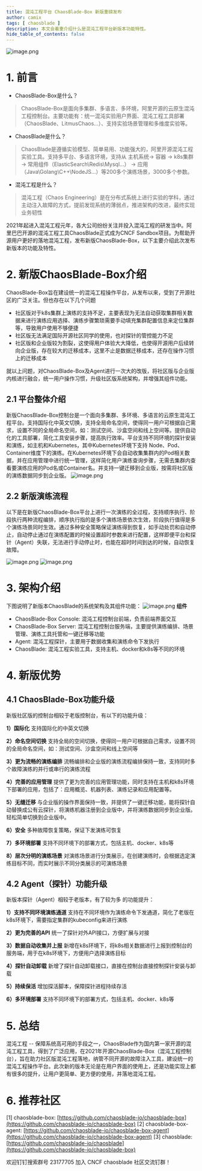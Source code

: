```yaml
---
title: 混沌工程平台 ChaosBlade-Box 新版重磅发布
author: camix
tags: [ chaosblade ]
description: 本文会着重介绍什么是混沌工程平台新版本功能特性。
hide_table_of_contents: false
---
```


 ![image.png](/img/logo.png)
# 1. 前言

- ChaosBlade-Box是什么？
> ChaosBlade-Box是面向多集群、多语言、多环境，阿里开源的云原生混沌工程控制台。主要功能有：统一混沌实验用户界面、混沌工程工具部署（ChaosBlade、LitmusChaos...）、支持实验场景管理和多维度实验等。

- ChaosBlade是什么？
> ChaosBlade是遵循实验模型、简单易用、功能强大的，阿里开源混沌工程实验工具。支持多平台、多语言环境，支持从 主机系统-> 容器 -> k8s集群 -> 常用组件（ElasticSearch\Redis\Mysql...） -> 应用 （Java\Golang\C++\NodeJS...）等200多个演练场景，3000多个参数。

- 混沌工程是什么？
> 混沌工程（Chaos Engineering）是在分布式系统上进行实验的学科，通过主动注入故障的方式，提前发现系统的薄弱点，推进架构的改进，最终实现业务韧性


2021年起进入混沌工程元年，各大公司纷纷关注并投入混沌工程的研发当中。阿里巴巴开源的混沌工程工具ChaosBlade正式成为CNCF Sandbox项目。为帮助开源用户更好的落地混沌工程，发布新版ChaosBlade-Box，以下主要介绍此次发布新版本的功能及特性。
<!--truncate-->

# 2. 新版ChaosBlade-Box介绍
ChaosBlade-Box旨在建设统一的混沌工程操作平台，从发布以来，受到了开源社区的广泛关注。但也存在以下几个问题

- 社区版对于k8s集群上演练的支持不足，主要表现为无法自动获取集群相关数据来进行演练应用选择、演练步骤繁琐需要手动填充集群配置信息来定位集群等，导致用户使用不够便捷
- 社区版无法满足国际开源社区同学的使用，也对探针的管控能力不足
- 社区版和企业版较为割裂，这使得用户体验大大降低，也使得开源用户后续转向企业版，存在较大的迁移成本，这里不止是数据迁移成本，还存在操作习惯上的迁移成本

就以上问题，对ChaosBlade-Box及Agent进行一次大的改版，将社区版与企业版内核进行融合，统一用户操作习惯，升级社区版系统架构，并增强其组件功能。
## 2.1 平台整体介绍
新版ChaosBlade-Box控制台是一个面向多集群、多环境、多语言的云原生混沌工程平台。支持国际化中英文切换，支持全局命名空间，使得同一用户可根据自己需求，设置不同的全局命名空间，如：测试空间、沙盒空间和线上空间等。提供自动化的工具部署，简化工具安装步骤，提高执行效率。平台支持不同环境的探针安装和演练，如主机和Kubernetes，其中Kubernetes环境下支持 Node、Pod、Container维度下的演练。在Kubernetes环境下会自动收集集群内的Pod相关数据，并在应用管理中进行统一管理，这样简化用户演练查询步骤，无需去集群内查看要演练应用的Pod名或Container名。并支持一键迁移到企业版，按需将社区版的演练数据同步到企业版。
![image.png](/img/blog/chaosblade-box-overview.png)
## 2.2 新版演练流程
以下是在新版ChaosBlade-Box平台上进行一次演练的全过程，支持顺序执行、阶段执行两种流程编排，顺序执行指的是多个演练场景依次生效，阶段执行值得是多个演练场景同时生效。通过多种安全策略保证演练得到恢复，如手动处罚和自动停止，自动停止通过在演练配置的时候设置超时参数来进行配置，这样即便平台和探针（Agent）失联，无法进行手动停止时，也能在超时时间到达的时候，自动恢复故障。

![image.png](/img/blog/chaosblade-box-workflow.png)
![image.png](/img/blog/chaosblade-box-result.png)
# 3.  架构介绍

下图说明了新版本ChaosBlade的系统架构及其组件功能：
![image.png](/img/zh/overall-architecture.png)
**组件**

- ChaosBlade-Box Console: 混沌工程控制台前端，负责前端界面交互
- ChaosBlade-Box Server: 混沌工程控制台服务端，主要提供演练编排、场景管理、演练工具托管和一键迁移等功能
- Agent: 混沌工程探针，主要用于数据收集和演练命令下发执行
- ChaosBlade: 混沌工程实验工具，支持主机、docker和k8s等不同的环境
# 4. 新版优势
## 4.1 ChaosBlade-Box功能升级

新版社区版的控制台相较于老版控制台，有以下的功能升级：

**1）国际化**
支持国际化的中英文切换

**2）命名空间切换**
支持全局的空间切换，使得同一用户可根据自己需求，设置不同的全局命名空间，如：测试空间、沙盒空间和线上空间等

**3）更为流畅的演练编排**
流畅编排和企业版的演练流程编排保持一致，支持同时多个故障演练的并行或串行的演练流程

**4）完善的应用管理**
提供了更为完善的应用管理功能，同时支持在主机和k8s环境下部署的应用，包括了：应用概览、机器列表、演练记录和应用配置等。

**5）无缝迁移**
与企业版的操作界面保持一致，并提供了一键迁移功能，能将探针自动替换成公有云探针，将演练机器注册到企业版中，并将演练数据同步到企业版。轻松简单切换到企业版中。

**6）安全**
多种故障恢复策略，保证下发演练可恢复

**7）多环境部署**
支持不同环境下的部署方式，包括主机、docker、k8s等

**8）层次分明的演练场景**
对演练场景进行分类展示，在创建演练时，会根据选定演练目标不同，而实时展示不同分类展示的可演练场景

## 4.2 Agent（探针）功能升级
新版本探针（Agent）相较于老版本，有了较为多 的功能提升：

**1）支持不同环境演练通道**
支持在不同环境作为演练命令下发通道，简化了老版在k8s环境下，需要指定集群的kubeconfig来进行演练

**2）更为完善的API**
统一了探针对外API接口，方便扩展与对接

**3）数据自动收集并上报**
新增在k8s环境下，将k8s相关数据进行上报到控制台的服务端，用于在k8s环境下，方便用户选择演练目标

**4）探针自动卸载**
新增了探针自动卸载接口，直接在控制台直接控制探针安装与卸载

**5）持续保活**
增加探活脚本，保障探针进程持续存活

**6）多环境部署**
支持不同环境下的部署方式，包括主机、docker、k8s等

# 5. 总结
混沌工程 -- 保障系统高可用的手段之一，ChaosBlade作为国内第一家开源的混沌工程工具，得到了广泛应用，在2021年开源ChaosBlade-Box（混沌工程控制台），旨在助力社区版混沌工程落地，纳管不同开源的故障注入工具，建设统一的混沌工程操作平台。此次新的版本无论是在用户界面的使用上，还是功能实现上都有很多的提升，让用户更简单、更方便的使用，并落地混沌工程。


# 6. 推荐社区


[1] chaosblade-box: [https://github.com/chaosblade-io/chaosblade-box](https://github.com/chaosblade-io/chaosblade-box)
[2] chaosblade-box-agent: [https://github.com/chaosblade-io/chaosblade-box-agent](https://github.com/chaosblade-io/chaosblade-box-agent)
[3] chaosblade: [https://github.com/chaosblade-io/chaosblade](https://github.com/chaosblade-io/chaosblade-box)

欢迎钉钉搜索群号 23177705 加入 CNCF chaosblade 社区交流钉群！



